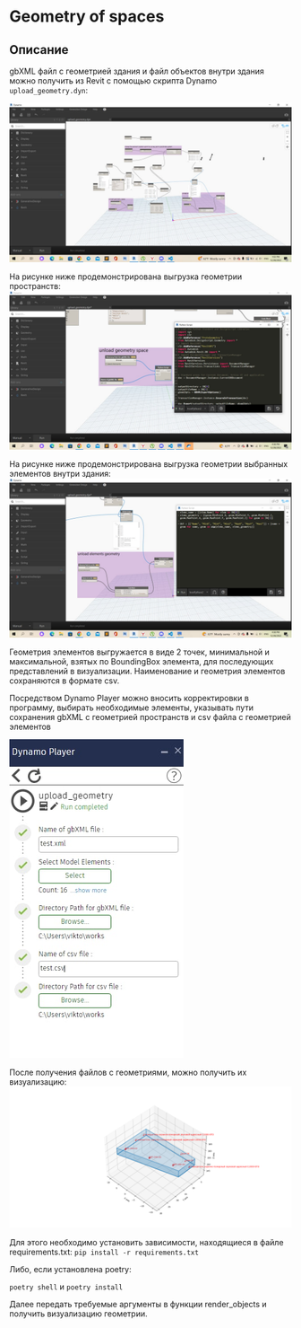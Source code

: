 # Geometry of spaces

## Описание
gbXML файл с геометрией здания и файл объектов внутри здания можно получить из Revit 
c помощью скрипта Dynamo `upload_geometry.dyn`:

![dynamo_script](https://github.com/viktornikolaev1995/geometry_of_spaces/blob/dev/docs/images/photo_2022-12-28_13-12-03.jpg "dynamo_script") 

На рисунке ниже продемонстрирована выгрузка геометрии пространств:
![geometry_spaces](https://github.com/viktornikolaev1995/geometry_of_spaces/blob/dev/docs/images/photo_2022-12-28_13-45-42.jpg "geometry_spaces") 

На рисунке ниже продемонстрирована выгрузка геометрии выбранных элементов внутри здания:
![elements_locations](https://github.com/viktornikolaev1995/geometry_of_spaces/blob/dev/docs/images/photo_2022-12-28_13-45-41.jpg "elements_locations") 

Геометрия элементов выгружается в виде 2 точек, минимальной и максимальной, взятых по BoundingBox элемента, для последующих представлений в визуализации. 
Наименование и геометрия элементов сохраняются в формате csv.

Посредством Dynamo Player можно вносить корректировки в программу, выбирать необходимые элементы, указывать пути сохранения gbXML с геометрией пространств и csv файла с геометрией элементов

![script_with_dynamo_player](https://github.com/viktornikolaev1995/geometry_of_spaces/blob/dev/docs/images/photo_2022-12-28_20-15-15.jpg "script_with_dynamo_player") 

После получения файлов с геометриями, можно получить их визуализацию:
![geometry_visualization](https://github.com/viktornikolaev1995/geometry_of_spaces/blob/dev/docs/images/figure.png "geometry_visualization") 

Для этого необходимо установить зависимости, находящиеся в файле requirements.txt:
`pip install -r requirements.txt`

Либо, если установлена poetry:

`poetry shell` и `poetry install`

Далее передать требуемые аргументы в функции render_objects и получить визуализацию геометрии.
